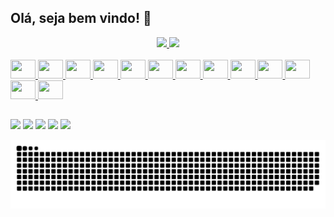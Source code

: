 ## Olá, seja bem vindo! 👋

<div align="center">
  <a href="https://github.com/vitorreiel">
  <img height="170em" src="https://github-readme-stats.vercel.app/api?username=vitorreiel&show_icons=true&theme=tokyonight&include_all_commits=true&count_private=true" />
  <img height="170em" src="https://github-readme-stats.vercel.app/api/top-langs/?username=vitorreiel&layout=compact&langs_count=7&theme=tokyonight" />
</div>

<div style="display: inline_block"><br>
  <img height="30" width="40" src="https://cdn.jsdelivr.net/gh/devicons/devicon/icons/bash/bash-original.svg" />
  <img height="30" width="40" src="https://cdn.jsdelivr.net/gh/devicons/devicon/icons/docker/docker-plain-wordmark.svg" />
  <img height="30" width="40" src="https://cdn.jsdelivr.net/gh/devicons/devicon/icons/grafana/grafana-original.svg" />
  <img height="30" width="40" src="https://cdn.jsdelivr.net/gh/devicons/devicon/icons/amazonwebservices/amazonwebservices-original.svg" />
  <img height="30" width="40" src="https://cdn.jsdelivr.net/gh/devicons/devicon/icons/kubernetes/kubernetes-plain.svg" />
  <img height="30" width="40" src="https://cdn.jsdelivr.net/gh/devicons/devicon/icons/linux/linux-original.svg" />
  <img height="30" width="40" src="https://cdn.jsdelivr.net/gh/devicons/devicon/icons/nginx/nginx-original.svg" />
  <img height="30" width="40" src="https://cdn.jsdelivr.net/gh/devicons/devicon/icons/php/php-plain.svg" />
  <img height="30" width="40" src="https://cdn.jsdelivr.net/gh/devicons/devicon/icons/prometheus/prometheus-original.svg" />
  <img height="30" width="40" src="https://cdn.jsdelivr.net/gh/devicons/devicon/icons/jenkins/jenkins-original.svg" />
  <img height="30" width="40" src="https://cdn.jsdelivr.net/gh/devicons/devicon/icons/javascript/javascript-plain.svg" />
  <img height="30" width="40" src="https://cdn.jsdelivr.net/gh/devicons/devicon/icons/ssh/ssh-original-wordmark.svg" />
  <img height="30" width="40" src="https://cdn.jsdelivr.net/gh/devicons/devicon/icons/ansible/ansible-original.svg" />
</div>

##

<div>
  <a href="mailto:vitorreiel@hotmail.com" target="_blank"><img src="https://img.shields.io/badge/Microsoft_Outlook-0078D4?style=for-the-badge&logo=microsoft-outlook&logoColor=white"/></a>
  <a href="https://github.com/vitorreiel" target="_blank"><img src="https://img.shields.io/badge/GitHub-100000?style=for-the-badge&logo=github&logoColor=white"/></a>
  <a href="https://www.linkedin.com/in/vitorreiel/" target="_blank"><img src="https://img.shields.io/badge/LinkedIn-0077B5?style=for-the-badge&logo=linkedin&logoColor=white"/></a>
  <a href="https://open.spotify.com/user/pq5bg9p9440ai9t3tyvc57j5g" target="_blank"><img src="https://img.shields.io/badge/Spotify-1ED760?&style=for-the-badge&logo=spotify&logoColor=white"/></a>
  <a href="https://steamcommunity.com/id/reielzim/" target="_blank"><img src="https://img.shields.io/badge/Steam-000000?style=for-the-badge&logo=steam&logoColor=white"/></a>
  
  ![Snake animation](https://github.com/vitorreiel/vitorreiel/blob/output/github-contribution-grid-snake.svg)

</div>

